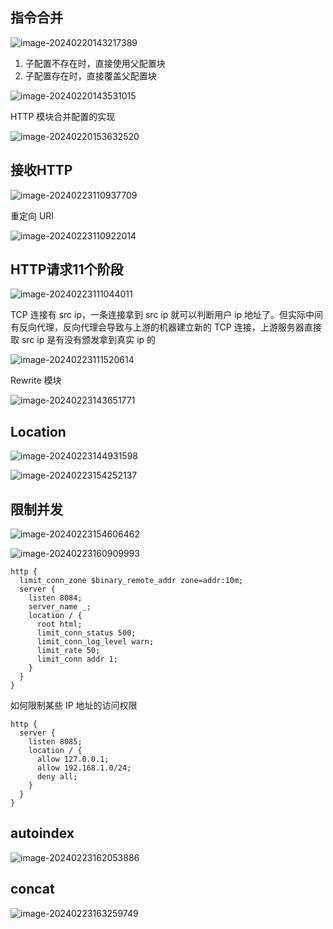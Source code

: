 ## 指令合并

![image-20240220143217389](https://gitee.com/lilyn/pic/raw/master/md-img/image-20240220143217389.png)

1. 子配置不存在时，直接使用父配置块
2. 子配置存在时，直接覆盖父配置块

![image-20240220143531015](https://gitee.com/lilyn/pic/raw/master/md-img/image-20240220143531015.png)

HTTP 模块合并配置的实现

![image-20240220153632520](https://gitee.com/lilyn/pic/raw/master/md-img/image-20240220153632520.png)

## 接收HTTP 

![image-20240223110937709](https://gitee.com/lilyn/pic/raw/master/md-img/image-20240223110937709.png)

重定向 URI

![image-20240223110922014](https://gitee.com/lilyn/pic/raw/master/md-img/image-20240223110922014.png)

## HTTP请求11个阶段

![image-20240223111044011](https://gitee.com/lilyn/pic/raw/master/md-img/image-20240223111044011.png)

TCP 连接有 src ip，一条连接拿到 src ip 就可以判断用户 ip 地址了。但实际中间有反向代理，反向代理会导致与上游的机器建立新的 TCP 连接，上游服务器直接取 src ip 是有没有颁发拿到真实 ip 的

![image-20240223111520614](https://gitee.com/lilyn/pic/raw/master/md-img/image-20240223111520614.png)

Rewrite 模块

![image-20240223143651771](https://gitee.com/lilyn/pic/raw/master/md-img/image-20240223143651771.png)

## Location

![image-20240223144931598](https://gitee.com/lilyn/pic/raw/master/md-img/image-20240223144931598.png)

![image-20240223154252137](https://gitee.com/lilyn/pic/raw/master/md-img/image-20240223154252137.png)

## 限制并发

![image-20240223154606462](https://gitee.com/lilyn/pic/raw/master/md-img/image-20240223154606462.png)

![image-20240223160909993](https://gitee.com/lilyn/pic/raw/master/md-img/image-20240223160909993.png)

```nginx
http {
  limit_conn_zone $binary_remote_addr zone=addr:10m;
  server {
    listen 8084;
    server_name _;
    location / {
      root html;
      limit_conn_status 500;
      limit_conn_log_level warn;
      limit_rate 50;
      limit_conn addr 1;
    }
  }
}
```

如何限制某些 IP 地址的访问权限

```nginx
http {
  server {
    listen 8085;
    location / {
      allow 127.0.0.1;
      allow 192.168.1.0/24;
      deny all;
    }
  }
}
```

## autoindex

![image-20240223162053886](https://gitee.com/lilyn/pic/raw/master/md-img/image-20240223162053886.png)

## concat

![image-20240223163259749](https://gitee.com/lilyn/pic/raw/master/md-img/image-20240223163259749.png)